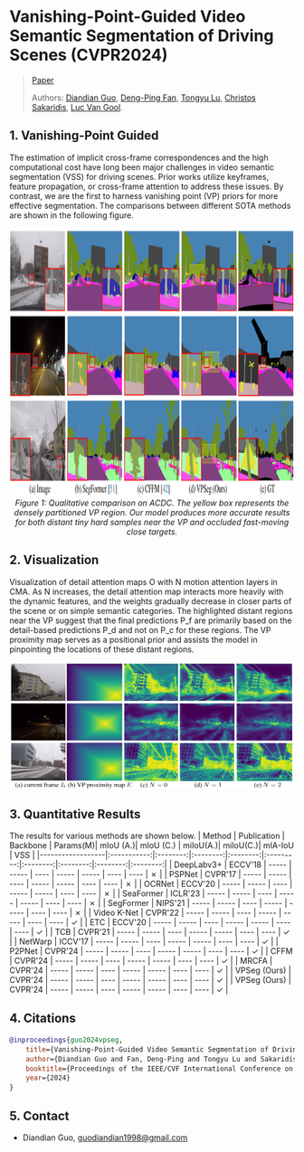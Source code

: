 # Vanishing-Point-Guided Video Semantic Segmentation of Driving Scenes (CVPR2024)
> [Paper](https://arxiv.org/pdf/2401.15261.pdf)
> 
> Authors:
> [Diandian Guo](https://www.linkedin.com/in/diandian-guo-062000228/), 
> [Deng-Ping Fan](https://dengpingfan.github.io/),
> [Tongyu Lu](https://lucainiaoge.github.io/),
> [Christos Sakaridis](https://people.ee.ethz.ch/~csakarid/), 
> [Luc Van Gool](https://ee.ethz.ch/the-department/faculty/professors/person-detail.OTAyMzM=.TGlzdC80MTEsMTA1ODA0MjU5.html).
>
## 1. Vanishing-Point Guided
The estimation of implicit cross-frame correspondences and the high computational cost have long been major challenges in video semantic segmentation (VSS) for driving scenes. 
Prior works utilize keyframes, feature propagation, or cross-frame attention to address these issues.
By contrast, we are the first to harness vanishing point (VP) priors for more effective segmentation. The comparisons between different SOTA methods are shown in the following figure.
<p align="center">
    <img src="./figs/git_compare.png" width="960" height="475"/> <br />
    <em> 
    Figure 1: Qualitative comparison on ACDC. The yellow box represents the densely partitioned VP region. Our model produces more accurate results for both distant tiny hard samples near the VP and occluded fast-moving close targets.
    </em>
</p>

## 2. Visualization
Visualization of detail attention maps O with N motion attention layers in CMA. As N increases, the detail attention map interacts more heavily with the dynamic features, and the weights gradually decrease in closer parts of the scene or on simple semantic categories. The highlighted distant regions near the VP suggest that the final predictions P_f are primarily based on the detail-based predictions P_d and not on P_c for these regions. The VP proximity map serves as a positional prior and assists the model in pinpointing the locations of these distant regions.
<p align="center">
    <img src="./figs/git_vis2.png" /> <br />
</p>

## 3. Quantitative Results
The results for various methods are shown below.
| Method           | Publication | Backbone | Params(M)| mIoU (A.)| mIoU (C.) | miIoU(A.)| miIoU(C.)| mIA-IoU  |    VSS   |
|------------------|:-----------:|:--------:|:--------:|:--------:|:---------:|:--------:|:--------:|:--------:|:--------:|
| DeepLabv3+       |   ECCV'18   |   -----  |  -----   |   ----   |   -----   |  -----   |   ----   |   ----   |  &cross; |
| PSPNet           |   CVPR'17   |   -----  |  -----   |   ----   |   -----   |  -----   |   ----   |   ----   |  &cross; |
| OCRNet           |   ECCV'20   |   -----  |  -----   |   ----   |   -----   |  -----   |   ----   |   ----   |  &cross; |
| SeaFormer        |   ICLR'23   |   -----  |  -----   |   ----   |   -----   |  -----   |   ----   |   ----   |  &cross; |
| SegFormer        |   NIPS'21   |   -----  |  -----   |   ----   |   -----   |  -----   |   ----   |   ----   |  &cross; |
| Video K-Net      |   CVPR'22   |   -----  |  -----   |   ----   |   -----   |  -----   |   ----   |   ----   |  &check; |
| ETC              |   ECCV'20   |   -----  |  -----   |   ----   |   -----   |  -----   |   ----   |   ----   |  &check; |
| TCB              |   CVPR'21   |   -----  |  -----   |   ----   |   -----   |  -----   |   ----   |   ----   |  &check; |
| NetWarp          |   ICCV'17   |   -----  |  -----   |   ----   |   -----   |  -----   |   ----   |   ----   |  &check; |
| P2PNet           |   CVPR'24   |   -----  |  -----   |   ----   |   -----   |  -----   |   ----   |   ----   |  &check; |
| CFFM             |   CVPR'24   |   -----  |  -----   |   ----   |   -----   |  -----   |   ----   |   ----   |  &check; |
| MRCFA            |   CVPR'24   |   -----  |  -----   |   ----   |   -----   |  -----   |   ----   |   ----   |  &check; |
| VPSeg (Ours)     |   CVPR'24   |   -----  |  -----   |   ----   |   -----   |  -----   |   ----   |   ----   |  &check; |
| VPSeg (Ours)     |   CVPR'24   |   -----  |  -----   |   ----   |   -----   |  -----   |   ----   |   ----   |  &check; |

## 4. Citations
```bibtex
@inproceedings{guo2024vpseg,
    title={Vanishing-Point-Guided Video Semantic Segmentation of Driving Scenes},
    author={Diandian Guo and Fan, Deng-Ping and Tongyu Lu and Sakaridis, Christos and Van Gool, Luc},
    booktitle={Proceedings of the IEEE/CVF International Conference on Computer Vision and Patern Recognition (CVPR)},
    year={2024}
}
```
## 5. Contact
- Diandian Guo, guodiandian1998@gmail.com
